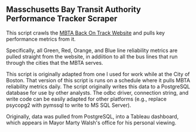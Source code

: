 Masschusetts Bay Transit Authority Performance Tracker Scraper
-------------------------------------------------------------

This script crawls the [MBTA Back On Track Website](www.mbtabackontrack.com)
and pulls key performance metrics from it.

Specifically, all Green, Red, Orange, and Blue line reliability metrics are
pulled straight from the website, in addiition to all the bus lines that run
through the cities that the MBTA serves.

This script is originally adapted from one I used for work while at the City
of Boston. That version of this script is runs on a schedule where it pulls 
MBTA reliability metrics daily. The script originally writes this data to a
PostgreSQL database for use by other analysts. The odbc driver, connection string,
and write code can be easily adapted for other platforms (e.g., replace psycopg2 
with pymssql to write to MS SQL Server).


Originally, data was pulled from PostgreSQL, into a Tableau dashboard,
which appears in Mayor Marty Walsh's office for his personal viewing.
